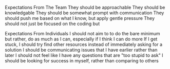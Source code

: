 Expectations From The Team
They should be approachable
They should be knowledgable
They should be somewhat prompt with communication
They should push me based on what I know, but apply gentle pressure
They should not just be focused on the coding but

Expectations From Individuals
I should not aim to to do the bare minimum but rather, do as much as I can, especially if I think I can do more
If I get stuck, I should try find other resources instead of immediately asking for a solution
I should be communicating issues that I have earlier rather than later
I should not feel like I have any questions that are "too stupid to ask"
I should be looking for success in myself, rather than comparing to others
